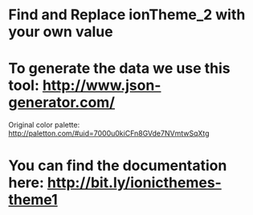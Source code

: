 # Find and Replace ionTheme_2 with your own value
# To generate the data we use this tool: http://www.json-generator.com/

Original color palette: http://paletton.com/#uid=7000u0kiCFn8GVde7NVmtwSqXtg

# You can find the documentation here: http://bit.ly/ionicthemes-theme1
